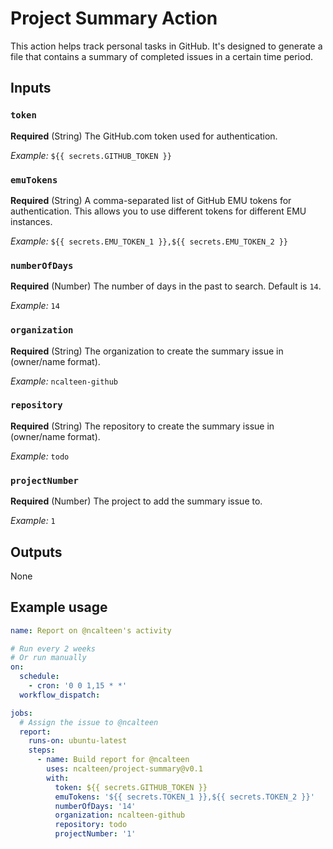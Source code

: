 # Project Summary Action

This action helps track personal tasks in GitHub. It's designed to generate a
file that contains a summary of completed issues in a certain time period.

## Inputs

### `token`

**Required** (String) The GitHub.com token used for authentication.

_Example:_ `${{ secrets.GITHUB_TOKEN }}`

### `emuTokens`

**Required** (String) A comma-separated list of GitHub EMU tokens for
authentication. This allows you to use different tokens for different EMU
instances.

_Example:_ `${{ secrets.EMU_TOKEN_1 }},${{ secrets.EMU_TOKEN_2 }}`

### `numberOfDays`

**Required** (Number) The number of days in the past to search. Default is `14`.

_Example:_ `14`

### `organization`

**Required** (String) The organization to create the summary issue in
(owner/name format).

_Example:_ `ncalteen-github`

### `repository`

**Required** (String) The repository to create the summary issue in (owner/name
format).

_Example:_ `todo`

### `projectNumber`

**Required** (Number) The project to add the summary issue to.

_Example:_ `1`

## Outputs

None

## Example usage

```yaml
name: Report on @ncalteen's activity

# Run every 2 weeks
# Or run manually
on:
  schedule:
    - cron: '0 0 1,15 * *'
  workflow_dispatch:

jobs:
  # Assign the issue to @ncalteen
  report:
    runs-on: ubuntu-latest
    steps:
      - name: Build report for @ncalteen
        uses: ncalteen/project-summary@v0.1
        with:
          token: ${{ secrets.GITHUB_TOKEN }}
          emuTokens: '${{ secrets.TOKEN_1 }},${{ secrets.TOKEN_2 }}'
          numberOfDays: '14'
          organization: ncalteen-github
          repository: todo
          projectNumber: '1'
```
